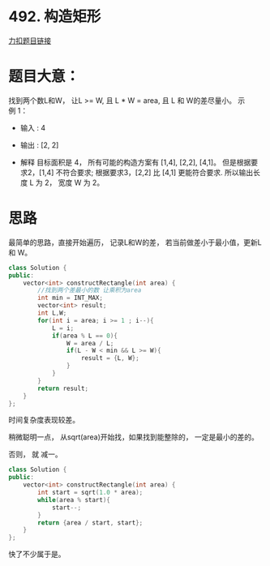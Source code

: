 # 492. 构造矩形 

[力扣题目链接](https://leetcode-cn.com/problems/construct-the-rectangle/)

# 题目大意：

找到两个数L和W， 让L >= W, 且 L * W = area, 且 L 和 W的差尽量小。
示例 1：
* 输入 : 4

* 输出 : [2, 2]

* 解释 目标面积是 4， 所有可能的构造方案有 [1,4], [2,2], [4,1]。
但是根据要求2，[1,4] 不符合要求; 根据要求3，[2,2] 比 [4,1] 更能符合要求. 所以输出长度 L 为 2， 宽度 W 为 2。


# 思路

最简单的思路，直接开始遍历， 记录L和W的差， 若当前做差小于最小值，更新L 和 W。

```CPP
class Solution {
public:
    vector<int> constructRectangle(int area) {
        //找到两个差最小的数 让乘积为area
        int min = INT_MAX;
        vector<int> result;
        int L,W;
        for(int i = area; i >= 1 ; i--){
            L = i;
            if(area % L == 0){
                W = area / L;
                if(L - W < min && L >= W){
                    result = {L, W};
                }
            }
        }
        return result;
    }
};

```

时间复杂度表现较差。

稍微聪明一点， 从sqrt(area)开始找，如果找到能整除的， 一定是最小的差的。

否则， 就 减一。

```CPP
class Solution {
public:
    vector<int> constructRectangle(int area) {
        int start = sqrt(1.0 * area);
        while(area % start){
            start--;
        }
        return {area / start, start};
    }
};
```
快了不少属于是。